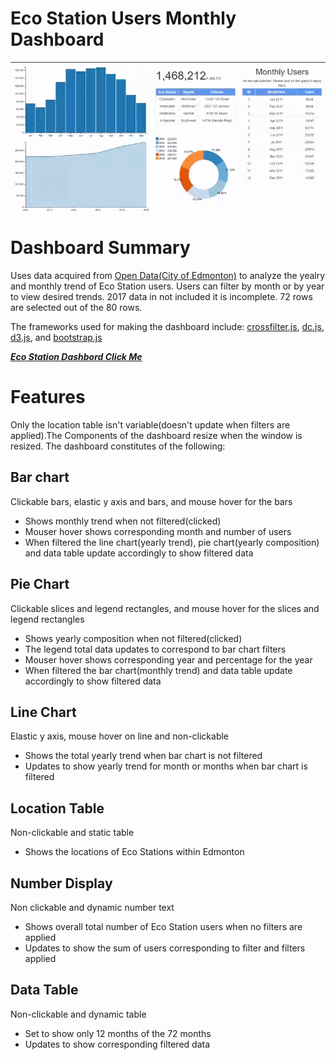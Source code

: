 # Eco Station Users Monthly Dashboard
![](Eco-Stations.gif)

# Dashboard Summary
Uses data acquired from [Open Data(City of Edmonton)](https://dashboard.edmonton.ca/Dashboard/Eco-Station-Users-Monthly/2zer-fm7k) to analyze the yealry and monthly trend of Eco Station users. Users can filter by month or by year to view desired trends. 2017 data in not included it is incomplete. 72 rows are selected out of the 80 rows.

The frameworks used for making the dashboard include:
[crossfilter.js](http://square.github.io/crossfilter/), [dc.js](https://dc-js.github.io/dc.js/), [d3.js](https://d3js.org/), and [bootstrap.js](https://getbootstrap.com/docs/3.3/javascript/)

[***Eco Station Dashbord Click Me***](https://mikelotis.github.io/Edmonton-Eco-Stations/)

# Features
Only the location table isn't variable(doesn't update when filters are applied).The Components of the dashboard resize when the window is resized. The dashboard constitutes of the following:
## Bar chart
Clickable bars, elastic y axis and bars, and mouse hover for the bars
* Shows monthly trend when not filtered(clicked)
* Mouser hover shows corresponding month and number of users
* When filtered the line chart(yearly trend), pie chart(yearly composition) and data table update accordingly to show filtered data
## Pie Chart
Clickable slices and legend rectangles, and mouse hover for the slices and legend rectangles
* Shows yearly composition when not filtered(clicked)
* The legend total data updates to correspond to bar chart filters
* Mouser hover shows corresponding year and percentage for the year
* When filtered the bar chart(monthly trend) and data table update accordingly to show filtered data
## Line Chart
Elastic y axis, mouse hover on line and non-clickable
* Shows the total yearly trend when bar chart is not filtered
* Updates to show yearly trend for month or months when bar chart is filtered
## Location Table
Non-clickable and static table
* Shows the locations of Eco Stations within Edmonton
## Number Display
Non clickable and dynamic number text
* Shows overall total number of Eco Station users when no filters are applied
* Updates to show the sum of users corresponding to filter and filters applied
## Data Table
Non-clickable and dynamic table
* Set to show only 12 months of the 72 months
* Updates to show corresponding filtered data


